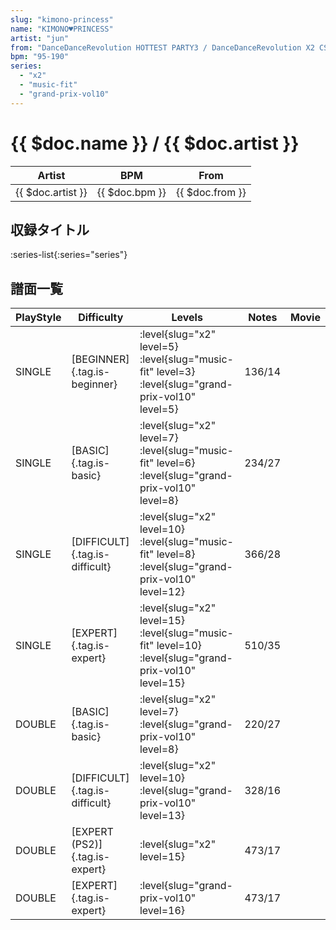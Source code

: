 ```yaml
---
slug: "kimono-princess"
name: "KIMONO♥PRINCESS"
artist: "jun"
from: "DanceDanceRevolution HOTTEST PARTY3 / DanceDanceRevolution X2 CS"
bpm: "95-190"
series:
  - "x2"
  - "music-fit"
  - "grand-prix-vol10"
---
```


# {{ $doc.name }} / {{ $doc.artist }}

|Artist|BPM|From|
|------|---|----|
|{{ $doc.artist }}|{{ $doc.bpm }}|{{ $doc.from }}|

## 収録タイトル

:series-list{:series="series"}

## 譜面一覧

|PlayStyle|Difficulty|Levels|Notes|Movie|
|---------|----------|------|-----|-----|
|SINGLE|[BEGINNER]{.tag.is-beginner}|<div class="field is-grouped is-grouped-multiline"> :level{slug="x2" level=5} :level{slug="music-fit" level=3} :level{slug="grand-prix-vol10" level=5}</div>|136/14||
|SINGLE|[BASIC]{.tag.is-basic}|<div class="field is-grouped is-grouped-multiline"> :level{slug="x2" level=7} :level{slug="music-fit" level=6} :level{slug="grand-prix-vol10" level=8}</div>|234/27||
|SINGLE|[DIFFICULT]{.tag.is-difficult}|<div class="field is-grouped is-grouped-multiline"> :level{slug="x2" level=10} :level{slug="music-fit" level=8} :level{slug="grand-prix-vol10" level=12}</div>|366/28||
|SINGLE|[EXPERT]{.tag.is-expert}|<div class="field is-grouped is-grouped-multiline"> :level{slug="x2" level=15} :level{slug="music-fit" level=10} :level{slug="grand-prix-vol10" level=15}</div>|510/35||
|DOUBLE|[BASIC]{.tag.is-basic}|<div class="field is-grouped is-grouped-multiline"> :level{slug="x2" level=7} :level{slug="grand-prix-vol10" level=8}</div>|220/27||
|DOUBLE|[DIFFICULT]{.tag.is-difficult}|<div class="field is-grouped is-grouped-multiline"> :level{slug="x2" level=10} :level{slug="grand-prix-vol10" level=13}</div>|328/16||
|DOUBLE|[EXPERT (PS2)]{.tag.is-expert}|<div class="field is-grouped is-grouped-multiline"> :level{slug="x2" level=15}</div>|473/17||
|DOUBLE|[EXPERT]{.tag.is-expert}|<div class="field is-grouped is-grouped-multiline"> :level{slug="grand-prix-vol10" level=16}</div>|473/17||
